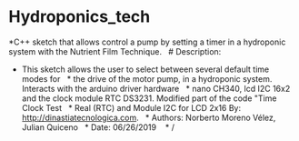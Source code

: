 # Hydroponics_tech
*C++ sketch that allows control a pump by setting a timer in a hydroponic system with the Nutrient Film Technique.
  # Description: 
  * This sketch allows the user to select between several default time modes for
  * the drive of the motor pump, in a hydroponic system. Interacts with the arduino driver hardware
  * nano CH340, lcd I2C 16x2 and the clock module RTC DS3231. Modified part of the code "Time Clock Test
  * Real (RTC) and Module I2C for LCD 2x16 By: http://dinastiatecnologica.com.
  * Authors: Norberto Moreno Vélez, Julian Quiceno
  * Date: 06/26/2019
   * /
